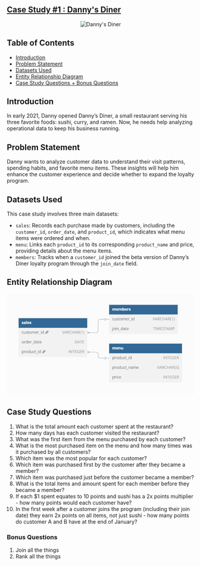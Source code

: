 ## [Case Study #1 : Danny's Diner](https://8weeksqlchallenge.com/case-study-1/)

<p align="center">
  <img src="https://8weeksqlchallenge.com/images/case-study-designs/1.png" alt="Danny's Diner" width="450" height="450">
</p>

## Table of Contents
- [Introduction](#introduction)
- [Problem Statement](#problem-statement)
- [Datasets Used](#datasets-used)
- [Entity Relationship Diagram](#entity-relationship-diagram)
- [Case Study Questions + Bonus Questions](#case-study-questions)

## Introduction
In early 2021, Danny opened Danny’s Diner, a small restaurant serving his three favorite foods: sushi, curry, and ramen. Now, he needs help analyzing operational data to keep his business running.

## Problem Statement
Danny wants to analyze customer data to understand their visit patterns, spending habits, and favorite menu items. These insights will help him enhance the customer experience and decide whether to expand the loyalty program.

## Datasets Used
This case study involves three main datasets:
- `sales`: Records each purchase made by customers, including the `customer_id`, `order_date`, and `product_id`, which indicates what menu items were ordered and when.
- `menu`: Links each `product_id` to its corresponding `product_name` and price, providing details about the menu items.
- `members`: Tracks when a `customer_id` joined the beta version of Danny’s Diner loyalty program through the `join_date` field.

## Entity Relationship Diagram
![image](https://github.com/bertafrn/Portfolio/blob/main/Case%20Studies%208%20Week%20SQL%20Challenge/assets/ERD%20Dannys%20Diner.jpg?raw=true)

## Case Study Questions
1. What is the total amount each customer spent at the restaurant?
2. How many days has each customer visited the restaurant?
3. What was the first item from the menu purchased by each customer?
4. What is the most purchased item on the menu and how many times was it purchased by all customers?
5. Which item was the most popular for each customer?
6. Which item was purchased first by the customer after they became a member?
7. Which item was purchased just before the customer became a member?
8. What is the total items and amount spent for each member before they became a member?
9. If each $1 spent equates to 10 points and sushi has a 2x points multiplier - how many points would each customer have?
10. In the first week after a customer joins the program (including their join date) they earn 2x points on all items, not       just sushi - how many points do customer A and B have at the end of January?
    
### Bonus Questions
1. Join all the things
2. Rank all the things
